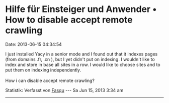 Hilfe für Einsteiger und Anwender • How to disable accept remote crawling
=========================================================================

Date: 2013-06-15 04:34:54

I just installed Yacy in a senior mode and I found out that it indexes
pages (from domains .fr, .cn ), but I yet didn\'t put on indexing. I
wouldn\'t like to index and store in base all sites in a row. I would
like to choose sites and to put them on indexing independently.\
\
How i can disable accept remote crawling?

Statistik: Verfasst von
[Fasqu](http://forum.yacy-websuche.de/memberlist.php?mode=viewprofile&u=8920)
--- Sa Jun 15, 2013 3:34 am

------------------------------------------------------------------------
